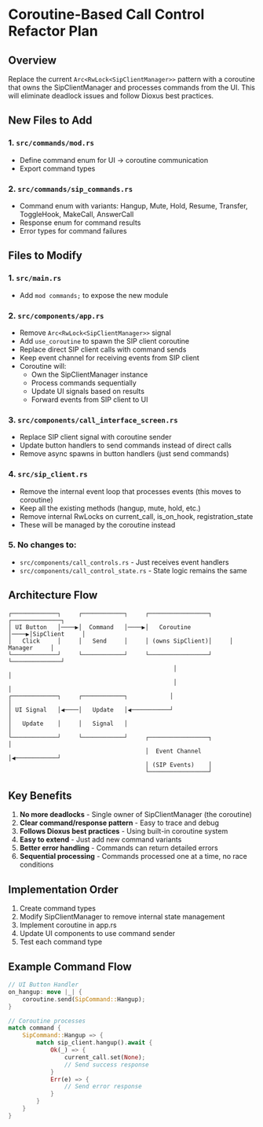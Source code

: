 # Coroutine-Based Call Control Refactor Plan

## Overview
Replace the current `Arc<RwLock<SipClientManager>>` pattern with a coroutine that owns the SipClientManager and processes commands from the UI. This will eliminate deadlock issues and follow Dioxus best practices.

## New Files to Add

### 1. `src/commands/mod.rs`
- Define command enum for UI → coroutine communication
- Export command types

### 2. `src/commands/sip_commands.rs`
- Command enum with variants: Hangup, Mute, Hold, Resume, Transfer, ToggleHook, MakeCall, AnswerCall
- Response enum for command results
- Error types for command failures

## Files to Modify

### 1. `src/main.rs`
- Add `mod commands;` to expose the new module

### 2. `src/components/app.rs`
- Remove `Arc<RwLock<SipClientManager>>` signal
- Add `use_coroutine` to spawn the SIP client coroutine
- Replace direct SIP client calls with command sends
- Keep event channel for receiving events from SIP client
- Coroutine will:
  - Own the SipClientManager instance
  - Process commands sequentially
  - Update UI signals based on results
  - Forward events from SIP client to UI

### 3. `src/components/call_interface_screen.rs`
- Replace SIP client signal with coroutine sender
- Update button handlers to send commands instead of direct calls
- Remove async spawns in button handlers (just send commands)

### 4. `src/sip_client.rs`
- Remove the internal event loop that processes events (this moves to coroutine)
- Keep all the existing methods (hangup, mute, hold, etc.)
- Remove internal RwLocks on current_call, is_on_hook, registration_state
- These will be managed by the coroutine instead

### 5. No changes to:
- `src/components/call_controls.rs` - Just receives event handlers
- `src/components/call_control_state.rs` - State logic remains the same

## Architecture Flow

```
┌─────────────┐     ┌────────────┐     ┌─────────────────┐     ┌──────────────┐
│ UI Button   │────▶│  Command   │────▶│   Coroutine     │────▶│SipClient     │
│   Click     │     │   Send     │     │ (owns SipClient)│     │  Manager     │
└─────────────┘     └────────────┘     └─────────────────┘     └──────────────┘
                                               │                         │
                                               │                         │
┌─────────────┐     ┌────────────┐            │                         │
│ UI Signal   │◀────│   Update   │◀───────────┘                         │
│   Update    │     │   Signal   │                                      │
└─────────────┘     └────────────┘     ┌─────────────────┐             │
                                       │  Event Channel  │◀────────────┘
                                       │ (SIP Events)    │
                                       └─────────────────┘
```

## Key Benefits
1. **No more deadlocks** - Single owner of SipClientManager (the coroutine)
2. **Clear command/response pattern** - Easy to trace and debug
3. **Follows Dioxus best practices** - Using built-in coroutine system
4. **Easy to extend** - Just add new command variants
5. **Better error handling** - Commands can return detailed errors
6. **Sequential processing** - Commands processed one at a time, no race conditions

## Implementation Order
1. Create command types
2. Modify SipClientManager to remove internal state management
3. Implement coroutine in app.rs
4. Update UI components to use command sender
5. Test each command type

## Example Command Flow
```rust
// UI Button Handler
on_hangup: move |_| {
    coroutine.send(SipCommand::Hangup);
}

// Coroutine processes
match command {
    SipCommand::Hangup => {
        match sip_client.hangup().await {
            Ok(_) => {
                current_call.set(None);
                // Send success response
            }
            Err(e) => {
                // Send error response
            }
        }
    }
}
```